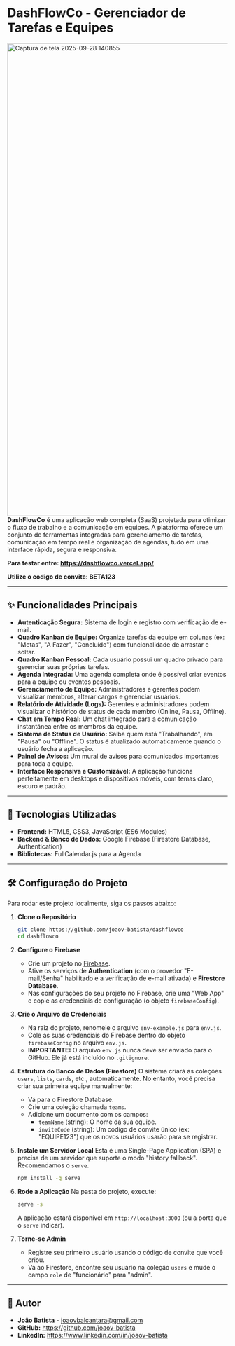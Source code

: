 # DashFlowCo - Gerenciador de Tarefas e Equipes

<img width="1919" height="1079" alt="Captura de tela 2025-09-28 140855" src="https://github.com/user-attachments/assets/bedb568a-4d30-4a69-b36b-88aaa9c35be2" /> **DashFlowCo** é uma aplicação web completa (SaaS) projetada para otimizar o fluxo de trabalho e a comunicação em equipes. A plataforma oferece um conjunto de ferramentas integradas para gerenciamento de tarefas, comunicação em tempo real e organização de agendas, tudo em uma interface rápida, segura e responsiva.

**Para testar entre: https://dashflowco.vercel.app/**

**Utilize o codigo de convite: BETA123**

---

## ✨ Funcionalidades Principais

* **Autenticação Segura:** Sistema de login e registro com verificação de e-mail.
* **Quadro Kanban de Equipe:** Organize tarefas da equipe em colunas (ex: "Metas", "A Fazer", "Concluído") com funcionalidade de arrastar e soltar.
* **Quadro Kanban Pessoal:** Cada usuário possui um quadro privado para gerenciar suas próprias tarefas.
* **Agenda Integrada:** Uma agenda completa onde é possível criar eventos para a equipe ou eventos pessoais.
* **Gerenciamento de Equipe:** Administradores e gerentes podem visualizar membros, alterar cargos e gerenciar usuários.
* **Relatório de Atividade (Logs):** Gerentes e administradores podem visualizar o histórico de status de cada membro (Online, Pausa, Offline).
* **Chat em Tempo Real:** Um chat integrado para a comunicação instantânea entre os membros da equipe.
* **Sistema de Status de Usuário:** Saiba quem está "Trabalhando", em "Pausa" ou "Offline". O status é atualizado automaticamente quando o usuário fecha a aplicação.
* **Painel de Avisos:** Um mural de avisos para comunicados importantes para toda a equipe.
* **Interface Responsiva e Customizável:** A aplicação funciona perfeitamente em desktops e dispositivos móveis, com temas claro, escuro e padrão.

---

## 🚀 Tecnologias Utilizadas

* **Frontend:** HTML5, CSS3, JavaScript (ES6 Modules)
* **Backend & Banco de Dados:** Google Firebase (Firestore Database, Authentication)
* **Bibliotecas:** FullCalendar.js para a Agenda

---

## 🛠️ Configuração do Projeto

Para rodar este projeto localmente, siga os passos abaixo:

1.  **Clone o Repositório**
    ```bash
    git clone https://github.com/joaov-batista/dashflowco
    cd dashflowco
    ```

2.  **Configure o Firebase**
    * Crie um projeto no [Firebase](https://console.firebase.google.com/).
    * Ative os serviços de **Authentication** (com o provedor "E-mail/Senha" habilitado e a verificação de e-mail ativada) e **Firestore Database**.
    * Nas configurações do seu projeto no Firebase, crie uma "Web App" e copie as credenciais de configuração (o objeto `firebaseConfig`).

3.  **Crie o Arquivo de Credenciais**
    * Na raiz do projeto, renomeie o arquivo `env-example.js` para `env.js`.
    * Cole as suas credenciais do Firebase dentro do objeto `firebaseConfig` no arquivo `env.js`.
    * **IMPORTANTE:** O arquivo `env.js` nunca deve ser enviado para o GitHub. Ele já está incluído no `.gitignore`.

4.  **Estrutura do Banco de Dados (Firestore)**
    O sistema criará as coleções `users`, `lists`, `cards`, etc., automaticamente. No entanto, você precisa criar sua primeira equipe manualmente:
    * Vá para o Firestore Database.
    * Crie uma coleção chamada `teams`.
    * Adicione um documento com os campos:
        * `teamName` (string): O nome da sua equipe.
        * `inviteCode` (string): Um código de convite único (ex: "EQUIPE123") que os novos usuários usarão para se registrar.

5.  **Instale um Servidor Local**
    Esta é uma Single-Page Application (SPA) e precisa de um servidor que suporte o modo "history fallback". Recomendamos o `serve`.
    ```bash
    npm install -g serve
    ```

6.  **Rode a Aplicação**
    Na pasta do projeto, execute:
    ```bash
    serve -s
    ```
    A aplicação estará disponível em `http://localhost:3000` (ou a porta que o `serve` indicar).

7.  **Torne-se Admin**
    * Registre seu primeiro usuário usando o código de convite que você criou.
    * Vá ao Firestore, encontre seu usuário na coleção `users` e mude o campo `role` de "funcionário" para "admin".

---

## 👤 Autor

* **João Batista** - joaovbalcantara@gmail.com
* **GitHub:** https://github.com/joaov-batista
* **LinkedIn:** https://www.linkedin.com/in/joaov-batista
